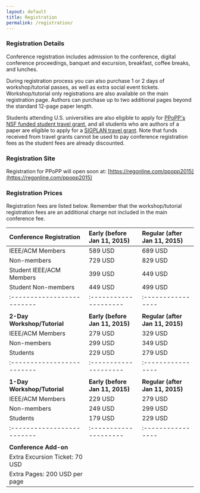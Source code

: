 ```yaml
---
layout: default
title: Registration
permalink: /registration/
---
```


### Registration Details

Conference registration includes admission to the conference, digital
conference proceedings, banquet and excursion, breakfast, coffee breaks, and
lunches. 

During registration process you can also purchase 
1 or 2 days of workshop/tutorial passes, as well as extra social event tickets.
Workshop/tutorial only registrations are also available on the main registration page.
Authors can purchase up to two additional pages beyond the standard 12-page paper length.

Students attending U.S. universities are also eligible to apply for [PPoPP's NSF funded
student travel grant](../travel-grant), and all students who are authors of a paper are eligible to apply
for a [SIGPLAN travel grant](http://pac.sigplan.org/).  Note that funds received from travel grants cannot
be used to pay conference registration fees as the student fees are already discounted.

### Registration Site
Registration for PPoPP will open soon at: [https://regonline.com/ppopp2015](https://regonline.com/ppopp2015)


### Registration Prices

Registration fees are listed below.  Remember that the workshop/tutorial registration fees
are an additional charge not included in the main conference fee.

| Conference Registration	| Early (before Jan 11, 2015) | Regular (after Jan 11, 2015)                       
|:------------------------- | :-------------------- | :----------------
| IEEE/ACM Members	        | 589 USD	            | 689 USD                      
| Non-members	            | 729 USD	            | 829 USD                     
| Student IEEE/ACM Members	| 399 USD	            | 449 USD                      
| Student Non-members	    | 449 USD	            | 499 USD                      
|:------------------------- | :-------------------- | :----------------
|                           |                       |  	 	 
| **2-Day Workshop/Tutorial**	| **Early (before Jan 11, 2015)** 	| **Regular (after Jan 11, 2015)** 
| IEEE/ACM Members	        | 279 USD	            | 329 USD
| Non-members	            | 299 USD	            | 349 USD
| Students	                | 229 USD	            | 279 USD
|:------------------------- | :-------------------- | :----------------
|                           |                       | 
| **1-Day Workshop/Tutorial**	| **Early (before Jan 11, 2015)** 	| **Regular (after Jan 11, 2015)** 
| IEEE/ACM Members	        | 229 USD               | 279 USD
| Non-members	            | 249 USD	            | 299 USD
| Students	                | 179 USD	            | 229 USD
|:------------------------- | :-------------------- | :----------------
|                           |                       | 	 	 
| **Conference Add-on**     | |
| Extra Excursion Ticket: 70 USD | |
| Extra Pages: 200 USD per page | |

